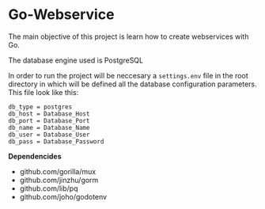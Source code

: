 # Go-Webservice

The main objective of this project is learn how to create webservices with Go.

The database engine used is PostgreSQL

In order to run the project will be neccesary a `settings.env` file in the root directory in which will be defined all the database configuration parameters. This file look like this:

```
db_type = postgres
db_host = Database_Host
db_port = Database_Port
db_name = Database_Name
db_user = Database_User
db_pass = Database_Password
```

**Dependencides**

* github.com/gorilla/mux
* github.com/jinzhu/gorm
* github.com/lib/pq
* github.com/joho/godotenv
